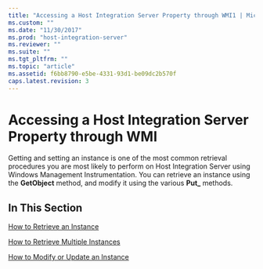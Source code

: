 ```yaml
---
title: "Accessing a Host Integration Server Property through WMI1 | Microsoft Docs"
ms.custom: ""
ms.date: "11/30/2017"
ms.prod: "host-integration-server"
ms.reviewer: ""
ms.suite: ""
ms.tgt_pltfrm: ""
ms.topic: "article"
ms.assetid: f6bb8790-e5be-4331-93d1-be09dc2b570f
caps.latest.revision: 3
---
```

# Accessing a Host Integration Server Property through WMI
Getting and setting an instance is one of the most common retrieval procedures you are most likely to perform on Host Integration Server using Windows Management Instrumentation. You can retrieve an instance using the **GetObject** method, and modify it using the various **Put_** methods.  
  
## In This Section  
 [How to Retrieve an Instance](../core/how-to-retrieve-an-instance2.md)  
  
 [How to Retrieve Multiple Instances](../core/how-to-retrieve-multiple-instances2.md)  
  
 [How to Modify or Update an Instance](../core/how-to-modify-or-update-an-instance2.md)